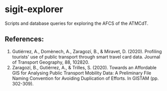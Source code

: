 # sigit-explorer
Scripts and database queries for exploring the AFCS of the ATMCdT.


## References:

<ol>
<li>Gutiérrez, A., Domènech, A., Zaragozí, B., & Miravet, D. (2020). Profiling tourists' use of public transport through smart travel card data. Journal of Transport Geography, 88, 102820.</li>
<li>Zaragozí, B., Gutiérrez, A., & Trilles, S. (2020). Towards an Affordable GIS for Analysing Public Transport Mobility Data: A Preliminary File Naming Convention for Avoiding Duplication of Efforts. In GISTAM (pp. 302-309).</li>
</ol>

